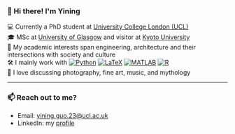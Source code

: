 ### 👋 Hi there! I'm Yining

  💻 Currently a PhD student at [University College London (UCL)](https://www.ucl.ac.uk/civil-environmental-geomatic-engineering/research/groups-centres-and-sections/fire-structural-engineering-fse)  
  🎓 MSc at [University of Glasgow](https://www.gla.ac.uk/schools/engineering/) and visitor at [Kyoto University](https://www.kyoto-u.ac.jp/en)  
  🔬 My academic interests span engineering, architecture and their intersections with society and culture    
  🛠️ I mainly work with  [![Python](https://img.shields.io/badge/.py-3670A0?style=flat&logo=python&logoColor=white)](https://www.python.org/)
  [![LaTeX](https://img.shields.io/badge/.tex-008080?style=flat&logo=latex&logoColor=white)](https://www.latex-project.org/)
  [![MATLAB](https://img.shields.io/badge/.m-0076A8?style=flat&logo=mathworks&logoColor=white)](https://www.mathworks.com/products/matlab.html)
  [![R](https://img.shields.io/badge/.R-276DC3?style=flat&logo=r&logoColor=white)](https://www.r-project.org/)  
  🎨 I love discussing photography, fine art, music, and mythology  

---

### 📫 Reach out to me?

- Email: yining.guo.23@ucl.ac.uk
- LinkedIn: my [profile](https://www.linkedin.com/in/yining-guo-9155a1317/)

